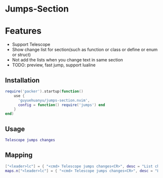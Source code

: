# Jumps-Section

# Features
- Support Telescope
- Show change list for section(such as function or class or define or enum or struct)
- Not add the lists when you change text in same section
- TODO: preview, fast jump, support lualine

## Installation

```lua
require('packer').startup(function()
    use {
      'guyuehuanyu/jumps-section.nvim',
      config = function() require('jumps') end
    }
end)
```

## Usage

```lua
Telescope jumps changes
```

## Mapping

```lua
["<leader>lc"] = { "<cmd> Telescope jumps changes<CR>", desc = "List change jumps" },
maps.n["<leader>lc"] = { "<cmd> Telescope jumps changes<CR>", desc = "List change jumps" },
```
